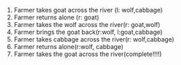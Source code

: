 1. Farmer takes goat across the river (l: wolf,cabbage)
2. Farmer returns alone (r: goat)
3. Farmer takes the wolf across the river(r: goat,wolf)
4. Farmer brings the goat back(r:wolf, l:goat,cabbage)
5. Farmer takes cabbage across the river(r: wolf,cabbage)
6. Farmer returns alone(r:wolf, cabbage)
7. Farmer takes the goat across the river(complete!!!!)
